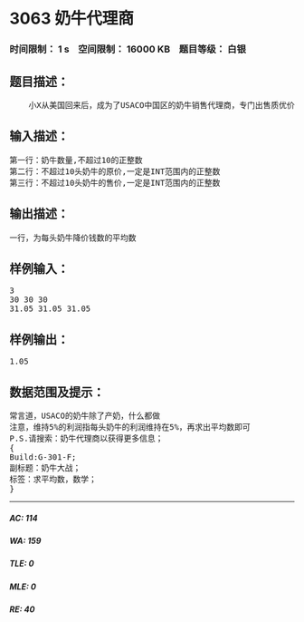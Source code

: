 # 3063 奶牛代理商   
### 时间限制： 1 s&nbsp;&nbsp;&nbsp;&nbsp;空间限制： 16000 KB&nbsp;&nbsp;&nbsp;&nbsp;题目等级： 白银  
## 题目描述：  

<pre>
    小X从美国回来后，成为了USACO中国区的奶牛销售代理商，专门出售质优价廉的“FJ”牌奶牛，因此生意很好。但是几个月后，她发现有一家叫“NO_COW”的公司也在销售同种奶牛，但价格更低。因此小X不得不进行价格战。小徐想知道，在保证利率为5%的情况下，每头奶牛售价可以降每头奶牛价格的平均数。
</pre>
  
  
## 输入描述：  

<pre>
第一行：奶牛数量,不超过10的正整数
第二行：不超过10头奶牛的原价,一定是INT范围内的正整数
第三行：不超过10头奶牛的售价,一定是INT范围内的正整数
</pre>
  
  
## 输出描述：  

<pre>
一行，为每头奶牛降价钱数的平均数
</pre>
  
  
## 样例输入：  

<pre>
3
30 30 30
31.05 31.05 31.05
</pre>
  
  
## 样例输出：  

<pre>
1.05
</pre>
  
  
## 数据范围及提示：  

<pre>
常言道，USACO的奶牛除了产奶，什么都做
注意，维持5%的利润指每头奶牛的利润维持在5%，再求出平均数即可
P.S.请搜索：奶牛代理商以获得更多信息；
{
Build:G-301-F;
副标题：奶牛大战；
标签：求平均数，数学；  
} 
</pre>
  
  
***  

##### AC: 114  
##### WA: 159  
##### TLE: 0  
##### MLE: 0  
##### RE: 40  
